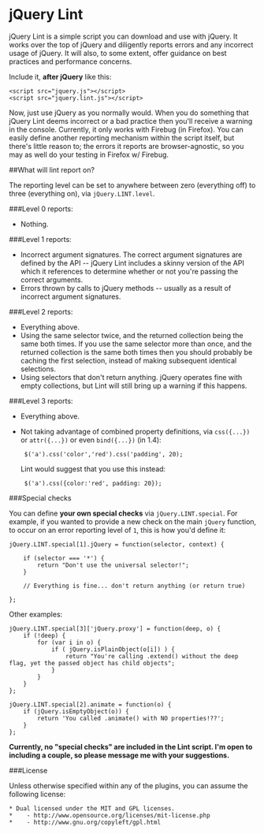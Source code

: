 jQuery Lint
===

jQuery Lint is a simple script you can download and use with jQuery. It works over the top of jQuery and diligently reports errors and any incorrect usage of jQuery. It will also, to some extent, offer guidance on best practices and performance concerns.

Include it, **after jQuery** like this:

    <script src="jquery.js"></script>
    <script src="jquery.lint.js"></script>
    
Now, just use jQuery as you normally would. When you do something that jQuery Lint deems incorrect or a bad practice then you'll receive a warning in the console. Currently, it only works with Firebug (in Firefox). You can easily define another reporting mechanism within the script itself, but there's little reason to; the errors it reports are browser-agnostic, so you may as well do your testing in Firefox w/ Firebug.

##What will lint report on?

The reporting level can be set to anywhere between zero (everything off) to three (everything on), via `jQuery.LINT.level`. 

###Level 0 reports:

 * Nothing.

###Level 1 reports:

 * Incorrect argument signatures. The correct argument signatures are defined by the API -- jQuery Lint includes a skinny version of the API which it references to determine whether or not you're passing the correct arguments.
 * Errors thrown by calls to jQuery methods -- usually as a result of incorrect argument signatures.
 
###Level 2 reports:

 * Everything above.
 * Using the same selector twice, and the returned collection being the same both times. If you use the same selector more than once, and the returned collection is the same both times then you should probably be caching the first selection, instead of making subsequent identical selections.
 * Using selectors that don't return anything. jQuery operates fine with empty collections, but Lint will still bring up a warning if this happens.
 
###Level 3 reports:

 * Everything above.
 * Not taking advantage of combined property definitions, via `css({...})` or `attr({...})` or even `bind({...})` (in 1.4):
        
        $('a').css('color','red').css('padding', 20);
        
   Lint would suggest that you use this instead:
   
        $('a').css({color:'red', padding: 20});
        
###Special checks

You can define **your own special checks** via `jQuery.LINT.special`. For example, if you wanted to provide a new check on the main `jQuery` function, to occur on an error reporting level of `1`, this is how you'd define it:

    jQuery.LINT.special[1].jQuery = function(selector, context) {
        
        if (selector === '*') {
            return "Don't use the universal selector!";
        }
        
        // Everything is fine... don't return anything (or return true)
        
    };
    
Other examples:

    jQuery.LINT.special[3]['jQuery.proxy'] = function(deep, o) {
        if (!deep) {
            for (var i in o) {
                if ( jQuery.isPlainObject(o[i]) ) {
                    return "You're calling .extend() without the deep flag, yet the passed object has child objects";
                }
            }
        }
    };
    
    jQuery.LINT.special[2].animate = function(o) {
        if (jQuery.isEmptyObject(o)) {
            return 'You called .animate() with NO properties!??';
        }
    };
    
**Currently, no "special checks" are included in the Lint script. I'm open to including a couple, so please message me with your suggestions.**
 
###License

Unless otherwise specified within any of the plugins, you can assume the following license:

    * Dual licensed under the MIT and GPL licenses.
    *    - http://www.opensource.org/licenses/mit-license.php
    *    - http://www.gnu.org/copyleft/gpl.html

  